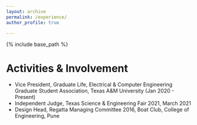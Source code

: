 ```yaml
---
layout: archive
permalink: /experience/
author_profile: true

---
```


{% include base_path %}

Activities & Involvement
======
* Vice President, Graduate Life, Electrical & Computer Engineering Graduate Student Association, Texas A&M University (Jan 2020 - Present)
* Independent Judge, Texas Science & Engineering Fair 2021, March 2021
* Design Head, Regatta Managing Committee 2016, Boat Club, College of Engineering, Pune

 
 
  



  

  

  

